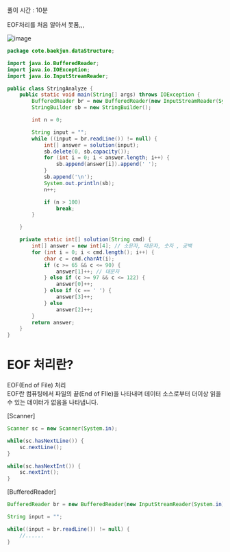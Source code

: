풀이 시간 : 10분  

EOF처리를 처음 알아서 못품,,,  

![image](https://user-images.githubusercontent.com/67637716/186357233-08f2a2b5-babb-41a6-a4e9-0a9f99a310bb.png)  



``` java
package cote.baekjun.dataStructure;

import java.io.BufferedReader;
import java.io.IOException;
import java.io.InputStreamReader;

public class StringAnalyze {
    public static void main(String[] args) throws IOException {
        BufferedReader br = new BufferedReader(new InputStreamReader(System.in));
        StringBuilder sb = new StringBuilder();

        int n = 0;

        String input = "";
        while ((input = br.readLine()) != null) {
            int[] answer = solution(input);
            sb.delete(0, sb.capacity());
            for (int i = 0; i < answer.length; i++) {
                sb.append(answer[i]).append(' ');
            }
            sb.append('\n');
            System.out.println(sb);
            n++;

            if (n > 100)
                break;
        }

    }

    private static int[] solution(String cmd) {
        int[] answer = new int[4]; // 소문자, 대문자, 숫자 , 공백
        for (int i = 0; i < cmd.length(); i++) {
            char c = cmd.charAt(i);
            if (c >= 65 && c <= 90) {
                answer[1]++; // 대문자
            } else if (c >= 97 && c <= 122) {
                answer[0]++;
            } else if (c == ' ') {
                answer[3]++;
            } else
                answer[2]++;
        }
        return answer;
    }
}

```  


# EOF 처리란?
EOF(End of File) 처리  
EOF란 컴퓨팅에서 파일의 끝(End of FIle)을 나타내며 데이터 소스로부터 더이상 읽을 수 있는 데이터가 없음을 나타냅니다.  

[Scanner]  
``` JAVA
Scanner sc = new Scanner(System.in);

while(sc.hasNextLine()) {
	sc.nextLine();
}

while(sc.hasNextInt()) {
	sc.nextInt();
}
```  

[BufferedReader]  
``` JAVA
BufferedReader br = new BufferedReader(new InputStreamReader(System.in);

String input = "";

while((input = br.readLine()) != null) {
	//......
}
```  
